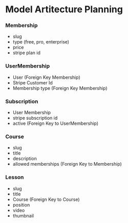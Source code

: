 # Model Artitecture Planning

### Membership
- slug
- type (free, pro, enterprise)
- price
- stripe plan id


### UserMembership
- User  (Foreign Key Membership)
- Stripe Customer Id
- Membership type   (Foreign Key Membership)

### Subscription
- User Membership
- stripe subscription id
- active    (Foreign Key to UserMembership)

### Course
- slug
- title
- description
- allowed memberships (Foreign Key to Membership)
### Lesson
- slug
- title
- Course    (Foreign Key to Course)
- position
- video
- thumbnail